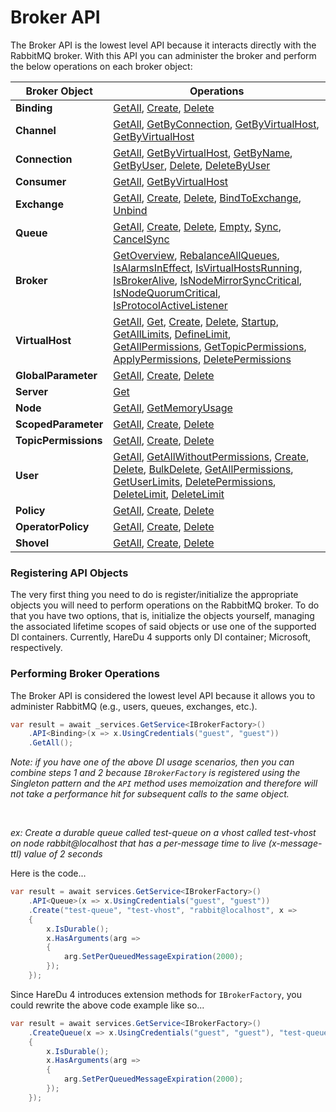 # Broker API

The Broker API is the lowest level API because it interacts directly with the RabbitMQ broker. With this API you can administer the broker and perform the below operations on each broker object:

| Broker Object | Operations                                                                                                                                                                                                                                                                                                                                                                                                                                                                                                                                                                                                                                                                                                                                                                                                                                                                                                                                                                                                                |
|---|---------------------------------------------------------------------------------------------------------------------------------------------------------------------------------------------------------------------------------------------------------------------------------------------------------------------------------------------------------------------------------------------------------------------------------------------------------------------------------------------------------------------------------------------------------------------------------------------------------------------------------------------------------------------------------------------------------------------------------------------------------------------------------------------------------------------------------------------------------------------------------------------------------------------------------------------------------------------------------------------------------------------------|
| **Binding** | [GetAll](https://github.com/ahives/HareDu3/blob/master/docs/binding-get.md), [Create](https://github.com/ahives/HareDu3/blob/master/docs/binding-create.md), [Delete](https://github.com/ahives/HareDu3/blob/master/docs/binding-delete.md)                                                                                                                                                                                                                                                                                                                                                                                                                                                                                                                                                                                                                                                                                                                                                                               |
| **Channel** | [GetAll](https://github.com/ahives/HareDu3/blob/master/docs/channel-get.md), [GetByConnection](https://github.com/ahives/HareDu3/blob/master/docs/channel-get-by-connection.md), [GetByVirtualHost](https://github.com/ahives/HareDu3/blob/master/docs/channel-get-by-virtual-host.md), [GetByVirtualHost](https://github.com/ahives/HareDu3/blob/master/docs/channel-get-by-name.md)                                                                                                                                                                                                                                                                                                                                                                                                                                                                                                                                                                                                                                     |
| **Connection** | [GetAll](https://github.com/ahives/HareDu3/blob/master/docs/connection-get-all.md), [GetByVirtualHost](https://github.com/ahives/HareDu3/blob/master/docs/connection-get-vhost.md), [GetByName](https://github.com/ahives/HareDu3/blob/master/docs/connection-get-name.md), [GetByUser](https://github.com/ahives/HareDu3/blob/master/docs/connection-get-user.md), [Delete](https://github.com/ahives/HareDu3/blob/master/docs/connection-delete.md), [DeleteByUser](https://github.com/ahives/HareDu3/blob/master/docs/connection-delete-user.md)                                                                                                                                                                                                                                                                                                                                                                                                                                                                       |
| **Consumer** | [GetAll](https://github.com/ahives/HareDu3/blob/master/docs/consumer-get.md), [GetByVirtualHost](https://github.com/ahives/HareDu3/blob/master/docs/consumer-get-by-vhost.md)                                                                                                                                                                                                                                                                                                                                                                                                                                                                                                                                                                                                                                                                                                                                                                                                                                             |
| **Exchange** | [GetAll](https://github.com/ahives/HareDu3/blob/master/docs/exchange-get.md), [Create](https://github.com/ahives/HareDu3/blob/master/docs/exchange-create.md), [Delete](https://github.com/ahives/HareDu3/blob/master/docs/exchange-delete.md), [BindToExchange](https://github.com/ahives/HareDu3/blob/master/docs/exchange-bind.md), [Unbind](https://github.com/ahives/HareDu3/blob/master/docs/exchange-unbind.md)                                                                                                                                                                                                                                                                                                                                                                                                                                                                                                                                                                                                    |
| **Queue** | [GetAll](https://github.com/ahives/HareDu3/blob/master/docs/queue-get-all.md), [Create](https://github.com/ahives/HareDu3/blob/master/docs/queue-create.md), [Delete](https://github.com/ahives/HareDu3/blob/master/docs/queue-delete.md), [Empty](https://github.com/ahives/HareDu3/blob/master/docs/queue-empty.md), [Sync](https://github.com/ahives/HareDu3/blob/master/docs/queue-sync.md), [CancelSync](https://github.com/ahives/HareDu3/blob/master/docs/queue-sync-cancel.md)                                                                                                                                                                                                                                                                                                                                                                                                                                                                                                                                    |
| **Broker** | [GetOverview](https://github.com/ahives/HareDu3/blob/master/docs/broker-overview-get.md), [RebalanceAllQueues](https://github.com/ahives/HareDu3/blob/master/docs/broker-rebalance-queues.md), [IsAlarmsInEffect](https://github.com/ahives/HareDu3/blob/master/docs/broker-alarms-in-effect-check.md), [IsVirtualHostsRunning](https://github.com/ahives/HareDu3/blob/master/docs/broker-vhost-running-check.md), [IsBrokerAlive](https://github.com/ahives/HareDu3/blob/master/docs/broker-alive-check.md), [IsNodeMirrorSyncCritical](https://github.com/ahives/HareDu3/blob/master/docs/broker-node-mirror-sync-check.md), [IsNodeQuorumCritical](https://github.com/ahives/HareDu3/blob/master/docs/broker-node-quorum-check.md), [IsProtocolActiveListener](https://github.com/ahives/HareDu3/blob/master/docs/protocol-active-listener-check.md)                                                                                                                                                                   |
| **VirtualHost** | [GetAll](https://github.com/ahives/HareDu3/blob/master/docs/vhost-get-all.md), [Get](https://github.com/ahives/HareDu3/blob/master/docs/vhost-get.md), [Create](https://github.com/ahives/HareDu3/blob/master/docs/vhost-create.md), [Delete](https://github.com/ahives/HareDu3/blob/master/docs/vhost-delete.md), [Startup](https://github.com/ahives/HareDu3/blob/master/docs/vhost-startup.md), [GetAllLimits](https://github.com/ahives/HareDu3/blob/master/docs/vhost-limits-get-all.md), [DefineLimit](https://github.com/ahives/HareDu3/blob/master/docs/vhost-limit-define.md), [GetAllPermissions](https://github.com/ahives/HareDu3/blob/master/docs/vhost-permissions-get-all.md), [GetTopicPermissions](https://github.com/ahives/HareDu3/blob/master/docs/vhost-get-topic-permissions.md), [ApplyPermissions](https://github.com/ahives/HareDu3/blob/master/docs/vhost-user-permissions-create.md), [DeletePermissions](https://github.com/ahives/HareDu3/blob/master/docs/vhost-user-permissions-delete.md) |
| **GlobalParameter** | [GetAll](https://github.com/ahives/HareDu3/blob/master/docs/global-parameter-get.md), [Create](https://github.com/ahives/HareDu3/blob/master/docs/global-parameter-create.md), [Delete](https://github.com/ahives/HareDu3/blob/master/docs/global-parameter-delete.md)                                                                                                                                                                                                                                                                                                                                                                                                                                                                                                                                                                                                                                                                                                                                                    |
| **Server** | [Get](https://github.com/ahives/HareDu3/blob/master/docs/server-get.md)                                                                                                                                                                                                                                                                                                                                                                                                                                                                                                                                                                                                                                                                                                                                                                                                                                                                                                                                                   |
| **Node** | [GetAll](https://github.com/ahives/HareDu3/blob/master/docs/node-get-all.md), [GetMemoryUsage](https://github.com/ahives/HareDu3/blob/master/docs/node-memory-get.md)                                                                                                                                                                                                                                                                                                                                                                                                                                                                                                                                                                                                                                                                                                                                                                                                                                                     |
| **ScopedParameter** | [GetAll](https://github.com/ahives/HareDu3/blob/master/docs/scoped-parameter-get.md), [Create](https://github.com/ahives/HareDu3/blob/master/docs/scoped-parameter-create.md), [Delete](https://github.com/ahives/HareDu3/blob/master/docs/scoped-parameter-delete.md)                                                                                                                                                                                                                                                                                                                                                                                                                                                                                                                                                                                                                                                                                                                                                    |
| **TopicPermissions** | [GetAll](https://github.com/ahives/HareDu3/blob/master/docs/topic-permissions-get.md), [Create](https://github.com/ahives/HareDu3/blob/master/docs/topic-permissions-create.md), [Delete](https://github.com/ahives/HareDu3/blob/master/docs/topic-permissions-delete.md)                                                                                                                                                                                                                                                                                                                                                                                                                                                                                                                                                                                                                                                                                                                                                 |
| **User** | [GetAll](https://github.com/ahives/HareDu3/blob/master/docs/user-get.md), [GetAllWithoutPermissions](https://github.com/ahives/HareDu3/blob/master/docs/user-get-without-permissions.md), [Create](https://github.com/ahives/HareDu3/blob/master/docs/user-create.md), [Delete](https://github.com/ahives/HareDu3/blob/master/docs/user-delete.md), [BulkDelete](https://github.com/ahives/HareDu3/blob/master/docs/user-bulk-delete.md), [GetAllPermissions](https://github.com/ahives/HareDu3/blob/master/docs/user-permissions-get.md), [GetUserLimits](https://github.com/ahives/HareDu3/blob/master/docs/user-get-limits.md), [DeletePermissions](https://github.com/ahives/HareDu3/blob/master/docs/user-permissions-delete.md), [DeleteLimit](https://github.com/ahives/HareDu3/blob/master/docs/user-limit-delete.md), [DeleteLimit](https://github.com/ahives/HareDu3/blob/master/docs/user-limit-delete.md)                                                                                                     |
| **Policy** | [GetAll](https://github.com/ahives/HareDu3/blob/master/docs/policy-get.md), [Create](https://github.com/ahives/HareDu3/blob/master/docs/policy-create.md), [Delete](https://github.com/ahives/HareDu3/blob/master/docs/policy-delete.md)                                                                                                                                                                                                                                                                                                                                                                                                                                                                                                                                                                                                                                                                                                                                                                                  |
| **OperatorPolicy** | [GetAll](https://github.com/ahives/HareDu3/blob/master/docs/operator-policy-get.md), [Create](https://github.com/ahives/HareDu3/blob/master/docs/operator-policy-create.md), [Delete](https://github.com/ahives/HareDu3/blob/master/docs/operator-policy-delete.md)                                                                                                                                                                                                                                                                                                                                                                                                                                                                                                                                                                                                                                                                                                                                                       |
| **Shovel** | [GetAll](https://github.com/ahives/HareDu3/blob/master/docs/shovel-get.md), [Create](https://github.com/ahives/HareDu3/blob/master/docs/shovel-create.md), [Delete](https://github.com/ahives/HareDu3/blob/master/docs/shovel-delete.md)                                                                                                                                                                                                                                                                                                                                                                                                                                                                                                                                                                                                                                                                                                                                                                                  |

### Registering API Objects
The very first thing you need to do is register/initialize the appropriate objects you will need to perform operations on the RabbitMQ broker. To do that you have two options, that is, initialize the objects yourself, managing the associated lifetime scopes of said objects or use one of the supported DI containers. Currently, HareDu 4 supports only DI container; Microsoft, respectively.

### Performing Broker Operations
The Broker API is considered the lowest level API because it allows you to administer RabbitMQ (e.g., users, queues, exchanges, etc.).

```c#
var result = await _services.GetService<IBrokerFactory>()
    .API<Binding>(x => x.UsingCredentials("guest", "guest"))
    .GetAll();
```

*Note: if you have one of the above DI usage scenarios, then you can combine steps 1 and 2 because ```IBrokerFactory``` is registered using the Singleton pattern and the ```API``` method uses memoization and therefore will not take a performance hit for subsequent calls to the same object.*

<br>

*ex: Create a durable queue called *test-queue* on a vhost called *test-vhost* on node *rabbit@localhost* that has a per-message time to live (x-message-ttl) value of 2 seconds*

Here is the code...

```c#
var result = await services.GetService<IBrokerFactory>()
    .API<Queue>(x => x.UsingCredentials("guest", "guest"))
    .Create("test-queue", "test-vhost", "rabbit@localhost", x =>
    {
        x.IsDurable();
        x.HasArguments(arg =>
        {
            arg.SetPerQueuedMessageExpiration(2000);
        });
    });
```

Since HareDu 4 introduces extension methods for ```IBrokerFactory```, you could rewrite the above code example like so...

```c#
var result = await services.GetService<IBrokerFactory>()
    .CreateQueue(x => x.UsingCredentials("guest", "guest"), "test-queue", "test-vhost", "rabbit@localhost", x =>
    {
        x.IsDurable();
        x.HasArguments(arg =>
        {
            arg.SetPerQueuedMessageExpiration(2000);
        });
    });
```
